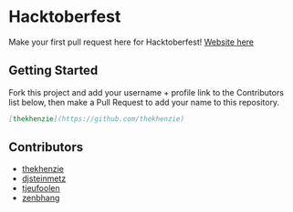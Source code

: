 # Hacktoberfest
Make your first pull request here for Hacktoberfest! [Website here](https://thekhenzie.github.io/Hacktoberfest-2018/)

## Getting Started

Fork this project and add your username + profile link to the Contributors list below, then make a Pull Request to add your name to this repository.

```markdown
[thekhenzie](https://github.com/thekhenzie)
```

## Contributors

 - [thekhenzie](https://github.com/thekhenzie)
 - [djsteinmetz](https://github.com/djsteinmetz)
 - [tjeufoolen](https://github.com/tjeufoolen)
 - [zenbhang](https://github.com/zenbhang)
